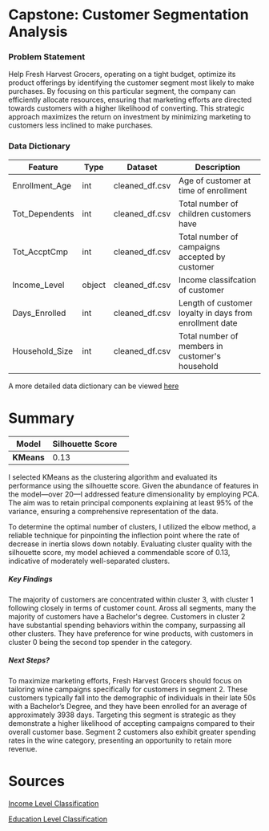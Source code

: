 # Capstone: Customer Segmentation Analysis

### Problem Statement

Help Fresh Harvest Grocers, operating on a tight budget, optimize its product offerings by identifying the customer segment most likely to make purchases. By focusing on this particular segment, the company can efficiently allocate resources, ensuring that marketing efforts are directed towards customers with a higher likelihood of converting. This strategic approach maximizes the return on investment by minimizing marketing to customers less inclined to make purchases.

### Data Dictionary 
| Feature | Type | Dataset | Description |
| --- | --- | --- | --- |
| Enrollment_Age | int | cleaned_df.csv | Age of customer at time of enrollment|
| Tot_Dependents | int | cleaned_df.csv | Total number of children customers have |
| Tot_AccptCmp | int | cleaned_df.csv | Total number of campaigns accepted by customer |
| Income_Level | object | cleaned_df.csv | Income classifcation of customer |
| Days_Enrolled | int | cleaned_df.csv | Length of customer loyalty in days from enrollment date |
| Household_Size | int | cleaned_df.csv | Total number of members in customer's household |

A more detailed data dictionary can be viewed [here](https://www.kaggle.com/datasets/imakash3011/customer-personality-analysis/data)

# Summary

| Model |Silhouette Score | |
| --- | --- | --- |
| **KMeans** | 0.13 |

I selected KMeans as the clustering algorithm and evaluated its performance using the silhouette score. Given the abundance of features in the model—over 20—I addressed feature dimensionality by employing PCA. The aim was to retain principal components explaining at least 95% of the variance, ensuring a comprehensive representation of the data. 

To determine the optimal number of clusters, I utilized the elbow method, a reliable technique for pinpointing the inflection point where the rate of decrease in inertia slows down notably. Evaluating cluster quality with the silhouette score, my model achieved a commendable score of 0.13, indicative of moderately well-separated clusters. 

##### Key Findings
The majority of customers are concentrated within cluster 3, with cluster 1 following closely in terms of customer count. Aross all segments, many the majority of customers have a Bachelor's degree. Customers in cluster 2 have substantial spending behaviors within the company, surpassing all other clusters. They have preference for wine products, with customers in cluster 0 being the second top spender in the category.

##### Next Steps?
To maximize marketing efforts, Fresh Harvest Grocers should focus on tailoring wine campaigns specifically for customers in segment 2. These customers typically fall into the demographic of individuals in their late 50s with a Bachelor’s Degree, and they have been enrolled for an average of approximately 3938 days. Targeting this segment is strategic as they demonstrate a higher likelihood of accepting campaigns compared to their overall customer base. Segment 2 customers also exhibit greater spending rates in the wine category, presenting an opportunity to retain more revenue.
# Sources
[Income Level Classification](https://finance.yahoo.com/news/income-fall-americas-lower-middle-122100515.html)

[Education Level Classification](https://www.studera.nu/startpage/higher-education/sweden/levels-degrees/#;h20)